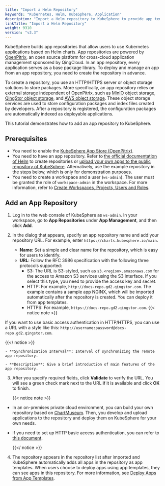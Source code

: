 ```yaml
---
title: "Import a Helm Repository"
keywords: "Kubernetes, Helm, KubeSphere, Application"
description: "Import a Helm repository to KubeSphere to provide app templates for tenants in a workspace."
linkTitle: "Import a Helm Repository"
weight: 9310
version: "v3.3"
---
```


KubeSphere builds app repositories that allow users to use Kubernetes applications based on Helm charts. App repositories are powered by [OpenPitrix](https://github.com/openpitrix/openpitrix), an open source platform for cross-cloud application management sponsored by QingCloud. In an app repository, every application serves as a base package library. To deploy and manage an app from an app repository, you need to create the repository in advance.

To create a repository, you use an HTTP/HTTPS server or object storage solutions to store packages. More specifically, an app repository relies on external storage independent of OpenPitrix, such as [MinIO](https://min.io/) object storage, [QingStor object storage](https://github.com/qingstor), and [AWS object storage](https://aws.amazon.com/what-is-cloud-object-storage/). These object storage services are used to store configuration packages and index files created by developers. After a repository is registered, the configuration packages are automatically indexed as deployable applications.

This tutorial demonstrates how to add an app repository to KubeSphere.

## Prerequisites

- You need to enable the [KubeSphere App Store (OpenPitrix)](../../../pluggable-components/app-store/).
- You need to have an app repository. Refer to [the official documentation of Helm](https://v2.helm.sh/docs/developing_charts/#the-chart-repository-guide) to create repositories or [upload your own apps to the public repository of KubeSphere](../upload-app-to-public-repository/). Alternatively, use the example repository in the steps below, which is only for demonstration purposes.
- You need to create a workspace and a user (`ws-admin`). The user must be granted the role of `workspace-admin` in the workspace. For more information, refer to [Create Workspaces, Projects, Users and Roles](../../../quick-start/create-workspace-and-project/).

## Add an App Repository

1. Log in to the web console of KubeSphere as `ws-admin`. In your workspace, go to **App Repositories** under **App Management**, and then click **Add**.

2. In the dialog that appears, specify an app repository name and add your repository URL. For example, enter `https://charts.kubesphere.io/main`.

    - **Name**: Set a simple and clear name for the repository, which is easy for users to identify.
    - **URL**: Follow the RFC 3986 specification with the following three protocols supported:
      - S3: The URL is S3-styled, such as `s3.<region>.amazonaws.com` for the access to Amazon S3 services using the S3 interface. If you select this type, you need to provide the access key and secret.
      - HTTP: For example, `http://docs-repo.gd2.qingstor.com`. The example contains a sample app NGINX, which will be imported automatically after the repository is created. You can deploy it from app templates.
      - HTTPS: For example, `https://docs-repo.gd2.qingstor.com`.
      {{< notice note >}}

If you want to use basic access authentication in HTTP/HTTPS, you can use a URL with a style like this: `http://username:password@docs-repo.gd2.qingstor.com`.

{{</ notice >}}

    - **Synchronization Interval**: Interval of synchronizing the remote app repository.

    - **Description**: Give a brief introduction of main features of the app repository.

3. After you specify required fields, click **Validate** to verify the URL. You will see a green check mark next to the URL if it is available and click **OK** to finish.

    {{< notice note >}}

- In an on-premises private cloud environment, you can build your own repository based on [ChartMuseum](https://chartmuseum.com/). Then, you develop and upload applications to the repository and deploy them on KubeSphere for your own needs. 

- If you need to set up HTTP basic access authentication, you can refer to [this document](https://github.com/helm/chartmuseum#basic-auth).

    {{</ notice >}}

4. The repository appears in the repository list after imported and KubeSphere automatically adds all apps in the repository as app templates. When users choose to deploy apps using app templates, they can see apps in this repository. For more information, see [Deploy Apps from App Templates](../../../project-user-guide/application/deploy-app-from-template/).
